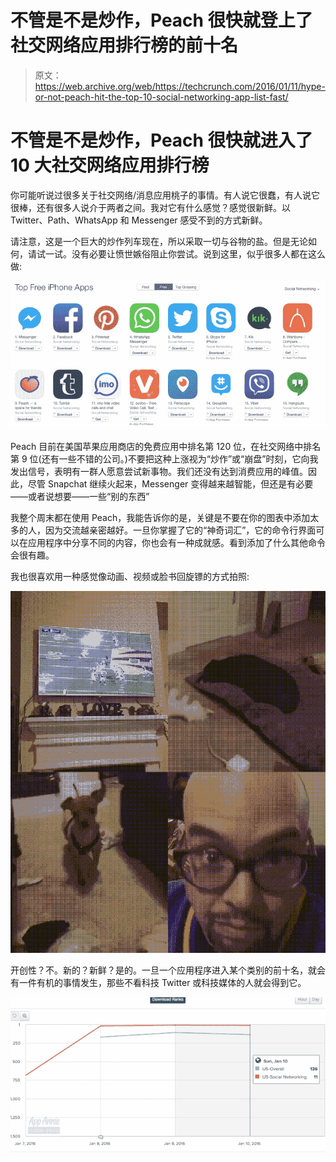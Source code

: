 # 不管是不是炒作，Peach 很快就登上了社交网络应用排行榜的前十名

> 原文：<https://web.archive.org/web/https://techcrunch.com/2016/01/11/hype-or-not-peach-hit-the-top-10-social-networking-app-list-fast/>

# 不管是不是炒作，Peach 很快就进入了 10 大社交网络应用排行榜

你可能听说过很多关于社交网络/消息应用桃子的事情。有人说它很蠢，有人说它很棒，还有很多人说介于两者之间。我对它有什么感觉？感觉很新鲜。以 Twitter、Path、WhatsApp 和 Messenger 感受不到的方式新鲜。

请注意，这是一个巨大的炒作列车现在，所以采取一切与谷物的盐。但是无论如何，请试一试。没有必要让愤世嫉俗阻止你尝试。说到这里，似乎很多人都在这么做:

![Screen Shot 2016-01-11 at 1.48.43 PM](img/7fd80f0398ac326f6f9c40056387a472.png)

Peach 目前在美国苹果应用商店的免费应用中排名第 120 位，在社交网络中排名第 9 位(还有一些不错的公司。)不要把这种上涨视为“炒作”或“崩盘”时刻，它向我发出信号，表明有一群人愿意尝试新事物。我们还没有达到消费应用的峰值。因此，尽管 Snapchat 继续火起来，Messenger 变得越来越智能，但还是有必要——或者说想要——一些“别的东西”

我整个周末都在使用 Peach，我能告诉你的是，关键是不要在你的图表中添加太多的人，因为交流越亲密越好。一旦你掌握了它的“神奇词汇”，它的命令行界面可以在应用程序中分享不同的内容，你也会有一种成就感。看到添加了什么其他命令会很有趣。

我也很喜欢用一种感觉像动画、视频或脸书回旋镖的方式拍照:

![C92AFE36-F617-41F2-BE47-7AC65B11FB65.mp4](img/698b10af41b23e90e40594a56f0fe786.png)

开创性？不。新的？新鲜？是的。一旦一个应用程序进入某个类别的前十名，就会有一件有机的事情发生，那些不看科技 Twitter 或科技媒体的人就会得到它。

![Screen Shot 2016-01-11 at 1.56.47 PM](img/444fe10db3a4f38a9b58c921072af886.png)